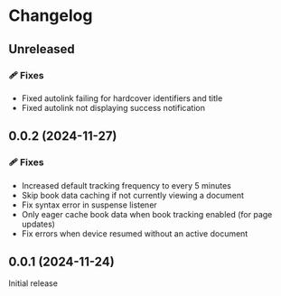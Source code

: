 # Changelog

## Unreleased

### 🩹 Fixes

* Fixed autolink failing for hardcover identifiers and title
* Fixed autolink not displaying success notification

## 0.0.2 (2024-11-27)

### 🩹 Fixes

* Increased default tracking frequency to every 5 minutes
* Skip book data caching if not currently viewing a document
* Fix syntax error in suspense listener
* Only eager cache book data when book tracking enabled (for page updates)
* Fix errors when device resumed without an active document

## 0.0.1 (2024-11-24)

Initial release
